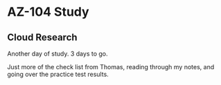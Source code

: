 # AZ-104 Study

## Cloud Research

Another day of study. 3 days to go.

Just more of the check list from Thomas, reading through my notes, and going over the practice test results.
